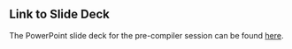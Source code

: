 ## Link to Slide Deck

The PowerPoint slide deck for the pre-compiler session can be found <a href="https://drive.google.com/open?id=15kV-yAhFWhC1MIN5zIjlVC9eEbWCDAm3">here<a/>.
